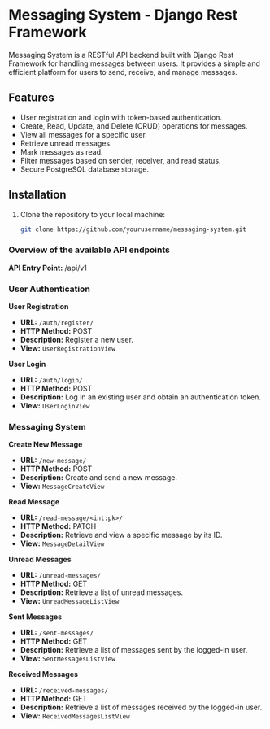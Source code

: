 # Messaging System - Django Rest Framework

Messaging System is a RESTful API backend built with Django Rest Framework for handling messages between users. 
It provides a simple and efficient platform for users to send, receive, and manage messages.

## Features

- User registration and login with token-based authentication.
- Create, Read, Update, and Delete (CRUD) operations for messages.
- View all messages for a specific user.
- Retrieve unread messages.
- Mark messages as read.
- Filter messages based on sender, receiver, and read status.
- Secure PostgreSQL database storage.

## Installation

1. Clone the repository to your local machine:

   ```bash
   git clone https://github.com/yourusername/messaging-system.git

### Overview of the available API endpoints
**API Entry Point:** /api/v1

### User Authentication

**User Registration**
- **URL:** `/auth/register/`
- **HTTP Method:** POST
- **Description:** Register a new user.
- **View:** `UserRegistrationView`

**User Login**
- **URL:** `/auth/login/`
- **HTTP Method:** POST
- **Description:** Log in an existing user and obtain an authentication token.
- **View:** `UserLoginView`

### Messaging System

**Create New Message**
- **URL:** `/new-message/`
- **HTTP Method:** POST
- **Description:** Create and send a new message.
- **View:** `MessageCreateView`

**Read Message**
- **URL:** `/read-message/<int:pk>/`
- **HTTP Method:** PATCH
- **Description:** Retrieve and view a specific message by its ID.
- **View:** `MessageDetailView`

**Unread Messages**
- **URL:** `/unread-messages/`
- **HTTP Method:** GET
- **Description:** Retrieve a list of unread messages.
- **View:** `UnreadMessageListView`

**Sent Messages**
- **URL:** `/sent-messages/`
- **HTTP Method:** GET
- **Description:** Retrieve a list of messages sent by the logged-in user.
- **View:** `SentMessagesListView`

**Received Messages**
- **URL:** `/received-messages/`
- **HTTP Method:** GET
- **Description:** Retrieve a list of messages received by the logged-in user.
- **View:** `ReceivedMessagesListView`


